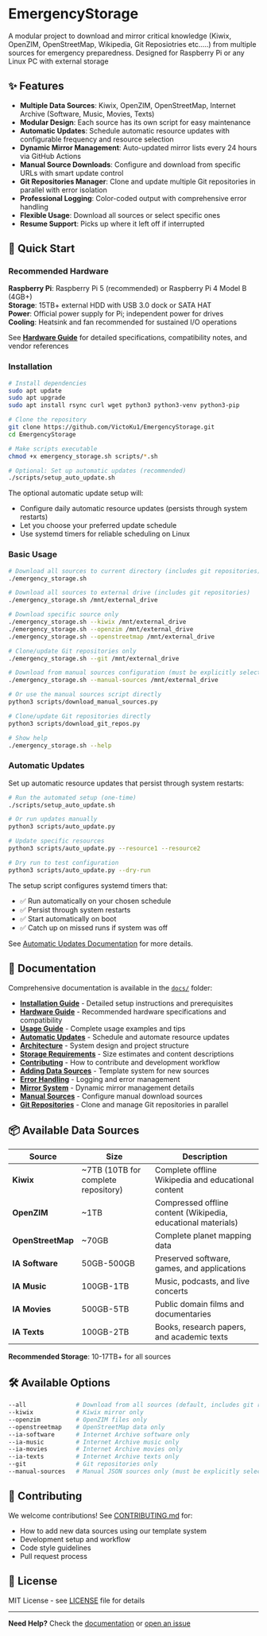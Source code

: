 # EmergencyStorage

A modular project to download and mirror critical knowledge (Kiwix, OpenZIM, OpenStreetMap, Wikipedia, Git Reposiotries etc.....) from multiple sources for emergency preparedness. Designed for Raspberry Pi or any Linux PC with external storage


## ✨ Features

- **Multiple Data Sources**: Kiwix, OpenZIM, OpenStreetMap, Internet Archive (Software, Music, Movies, Texts)
- **Modular Design**: Each source has its own script for easy maintenance
- **Automatic Updates**: Schedule automatic resource updates with configurable frequency and resource selection
- **Dynamic Mirror Management**: Auto-updated mirror lists every 24 hours via GitHub Actions
- **Manual Source Downloads**: Configure and download from specific URLs with smart update control
- **Git Repositories Manager**: Clone and update multiple Git repositories in parallel with error isolation
- **Professional Logging**: Color-coded output with comprehensive error handling
- **Flexible Usage**: Download all sources or select specific ones
- **Resume Support**: Picks up where it left off if interrupted

## 🚀 Quick Start

### Recommended Hardware

**Raspberry Pi**: Raspberry Pi 5 (recommended) or Raspberry Pi 4 Model B (4GB+)  
**Storage**: 15TB+ external HDD with USB 3.0 dock or SATA HAT  
**Power**: Official power supply for Pi; independent power for drives  
**Cooling**: Heatsink and fan recommended for sustained I/O operations

See **[Hardware Guide](docs/HARDWARE.md)** for detailed specifications, compatibility notes, and vendor references
  
### Installation

```bash
# Install dependencies
sudo apt update
sudo apt upgrade
sudo apt install rsync curl wget python3 python3-venv python3-pip

# Clone the repository
git clone https://github.com/VictoKu1/EmergencyStorage.git
cd EmergencyStorage

# Make scripts executable
chmod +x emergency_storage.sh scripts/*.sh

# Optional: Set up automatic updates (recommended)
./scripts/setup_auto_update.sh
```

The optional automatic update setup will:
- Configure daily automatic resource updates (persists through system restarts)
- Let you choose your preferred update schedule
- Use systemd timers for reliable scheduling on Linux

### Basic Usage

```bash
# Download all sources to current directory (includes git repositories)
./emergency_storage.sh

# Download all sources to external drive (includes git repositories)
./emergency_storage.sh /mnt/external_drive

# Download specific source only
./emergency_storage.sh --kiwix /mnt/external_drive
./emergency_storage.sh --openzim /mnt/external_drive
./emergency_storage.sh --openstreetmap /mnt/external_drive

# Clone/update Git repositories only
./emergency_storage.sh --git /mnt/external_drive

# Download from manual sources configuration (must be explicitly selected)
./emergency_storage.sh --manual-sources /mnt/external_drive

# Or use the manual sources script directly
python3 scripts/download_manual_sources.py

# Clone/update Git repositories directly
python3 scripts/download_git_repos.py

# Show help
./emergency_storage.sh --help
```

### Automatic Updates

Set up automatic resource updates that persist through system restarts:

```bash
# Run the automated setup (one-time)
./scripts/setup_auto_update.sh

# Or run updates manually
python3 scripts/auto_update.py

# Update specific resources
python3 scripts/auto_update.py --resource1 --resource2

# Dry run to test configuration
python3 scripts/auto_update.py --dry-run
```

The setup script configures systemd timers that:
- ✅ Run automatically on your chosen schedule
- ✅ Persist through system restarts
- ✅ Start automatically on boot
- ✅ Catch up on missed runs if system was off

See [Automatic Updates Documentation](docs/AUTO_UPDATE.md) for more details.

## 📖 Documentation

Comprehensive documentation is available in the [`docs/`](docs/) folder:

- **[Installation Guide](docs/INSTALLATION.md)** - Detailed setup instructions and prerequisites
- **[Hardware Guide](docs/HARDWARE.md)** - Recommended hardware specifications and compatibility
- **[Usage Guide](docs/USAGE.md)** - Complete usage examples and tips
- **[Automatic Updates](docs/AUTO_UPDATE.md)** - Schedule and automate resource updates
- **[Architecture](docs/ARCHITECTURE.md)** - System design and project structure
- **[Storage Requirements](docs/STORAGE.md)** - Size estimates and content descriptions
- **[Contributing](docs/CONTRIBUTING.md)** - How to contribute and development workflow
- **[Adding Data Sources](docs/ADDING_SOURCES.md)** - Template system for new sources
- **[Error Handling](docs/ERROR_HANDLING.md)** - Logging and error management
- **[Mirror System](docs/MIRROR_SYSTEM.md)** - Dynamic mirror management details
- **[Manual Sources](docs/MANUAL_SOURCES.md)** - Configure manual download sources
- **[Git Repositories](docs/GIT_REPOSITORIES.md)** - Clone and manage Git repositories in parallel

## 📦 Available Data Sources

| Source | Size | Description |
|--------|------|-------------|
| **Kiwix** | ~7TB (10TB for complete repository) | Complete offline Wikipedia and educational content |
| **OpenZIM** | ~1TB | Compressed offline content (Wikipedia, educational materials) |
| **OpenStreetMap** | ~70GB | Complete planet mapping data |
| **IA Software** | 50GB-500GB | Preserved software, games, and applications |
| **IA Music** | 100GB-1TB | Music, podcasts, and live concerts |
| **IA Movies** | 500GB-5TB | Public domain films and documentaries |
| **IA Texts** | 100GB-2TB | Books, research papers, and academic texts |

**Recommended Storage**: 10-17TB+ for all sources

## 🛠️ Available Options

```bash
--all              # Download from all sources (default, includes git repositories)
--kiwix            # Kiwix mirror only
--openzim          # OpenZIM files only
--openstreetmap    # OpenStreetMap data only
--ia-software      # Internet Archive software only
--ia-music         # Internet Archive music only
--ia-movies        # Internet Archive movies only
--ia-texts         # Internet Archive texts only
--git              # Git repositories only
--manual-sources   # Manual JSON sources only (must be explicitly selected)
```

## 🤝 Contributing

We welcome contributions! See [CONTRIBUTING.md](docs/CONTRIBUTING.md) for:
- How to add new data sources using our template system
- Development setup and workflow
- Code style guidelines
- Pull request process

## 📄 License

MIT License - see [LICENSE](LICENSE) file for details

---

**Need Help?** Check the [documentation](docs/) or [open an issue](https://github.com/VictoKu1/EmergencyStorage/issues)







